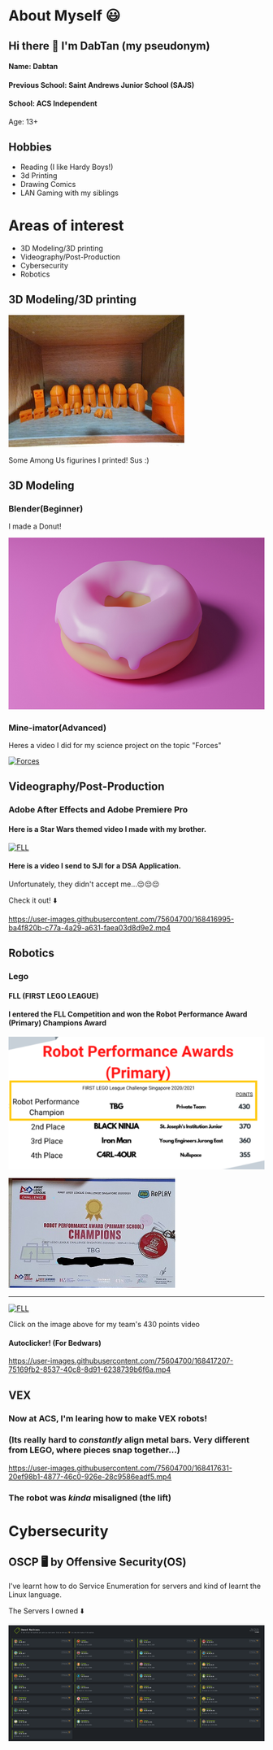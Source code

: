 # About Myself 😃

## Hi there 👋 I'm DabTan (my pseudonym)
#### Name: Dabtan

#### Previous School: Saint Andrews Junior School (SAJS)
#### School: ACS Independent

Age: 13+
## Hobbies
+ Reading (I like Hardy Boys!)
+ 3d Printing 
+ Drawing Comics
+ LAN Gaming with my siblings


# Areas of interest
- 3D Modeling/3D printing
- Videography/Post-Production
- Cybersecurity
- Robotics
## 3D Modeling/3D printing

![alt text](https://github.com/DabTan/DabTan/blob/main/20210516_203102.jpg?raw=true)

Some Among Us figurines I printed! Sus :) 



## 3D Modeling
### Blender(Beginner)
I made a Donut!

<img src="https://github.com/DabTan/DabTan/blob/main/Donut.jpg" alt="donut" style="width:600px;height:337.5px;">




### Mine-imator(Advanced)
Heres a video I did for my science project on the topic "Forces"

[![Forces](https://img.youtube.com/vi/pFBS_1_SPIc/0.jpg)](https://www.youtube.com/watch?v=pFBS_1_SPIc)

## Videography/Post-Production

### Adobe After Effects and Adobe Premiere Pro

#### Here is a Star Wars themed video I made with my brother.

[![FLL](https://img.youtube.com/vi/pI78ZRNl38k/0.jpg)](https://www.youtube.com/watch?v=pI78ZRNl38k)

#### Here is a video I send to SJI for a DSA Application.
<p>Unfortunately, they didn't accept me...😔😔😔 </p>
<p>Check it out! ⬇️ </p>



https://user-images.githubusercontent.com/75604700/168416995-ba4f820b-c77a-4a29-a631-faea03d8d9e2.mp4



## Robotics
### Lego
#### FLL (FIRST LEGO LEAGUE)
#### I entered the FLL Competition and won the Robot Performance Award (Primary) Champions Award

![alt text](https://github.com/DabTan/DabTan/blob/main/fll%20rp.png?raw=true)


![alt text](https://github.com/DabTan/DabTan/blob/main/FLL%20certificate.jpg?raw=true)



----------------------------------------------------------------------------------

[![FLL](https://img.youtube.com/vi/yDPS4rQXsOk/0.jpg)](https://www.youtube.com/watch?v=yDPS4rQXsOk)


Click on the image above for my team's 430 points video


#### Autoclicker! (For Bedwars)


https://user-images.githubusercontent.com/75604700/168417207-75169fb2-8537-40c8-8d91-6238739b6f6a.mp4

## VEX
### Now at ACS, I'm learing how to make VEX robots!
### (Its really hard to _constantly_ align metal bars. Very different from LEGO, where pieces snap together...)
https://user-images.githubusercontent.com/75604700/168417631-20ef98b1-4877-46c0-926e-28c9586eadf5.mp4

### The robot was _kinda_ misaligned (the lift) 

# Cybersecurity

## __OSCP__ 🖥️ by Offensive Security(OS)




I've learnt how to do Service Enumeration for servers
and kind of learnt the Linux language.


The Servers I owned ⬇️


![alt text](https://github.com/DabTan/DabTan/blob/main/HTB%20servers.png?raw=true)


